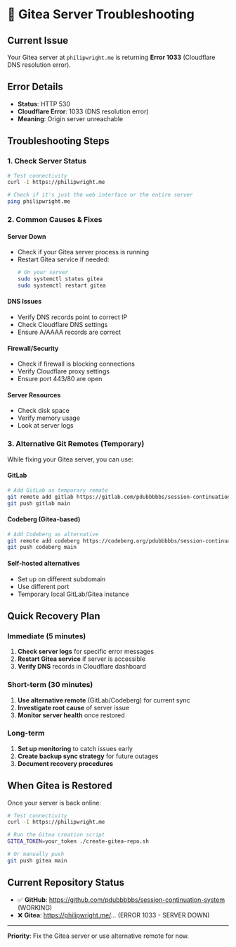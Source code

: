 # 🚨 Gitea Server Troubleshooting

## Current Issue
Your Gitea server at `philipwright.me` is returning **Error 1033** (Cloudflare DNS resolution error).

## Error Details
- **Status**: HTTP 530
- **Cloudflare Error**: 1033 (DNS resolution error)
- **Meaning**: Origin server unreachable

## Troubleshooting Steps

### 1. Check Server Status
```bash
# Test connectivity
curl -I https://philipwright.me

# Check if it's just the web interface or the entire server
ping philipwright.me
```

### 2. Common Causes & Fixes

#### Server Down
- Check if your Gitea server process is running
- Restart Gitea service if needed:
  ```bash
  # On your server
  sudo systemctl status gitea
  sudo systemctl restart gitea
  ```

#### DNS Issues
- Verify DNS records point to correct IP
- Check Cloudflare DNS settings
- Ensure A/AAAA records are correct

#### Firewall/Security
- Check if firewall is blocking connections
- Verify Cloudflare proxy settings
- Ensure port 443/80 are open

#### Server Resources
- Check disk space
- Verify memory usage
- Look at server logs

### 3. Alternative Git Remotes (Temporary)

While fixing your Gitea server, you can use:

#### GitLab
```bash
# Add GitLab as temporary remote
git remote add gitlab https://gitlab.com/pdubbbbbs/session-continuation-system.git
git push gitlab main
```

#### Codeberg (Gitea-based)
```bash
# Add Codeberg as alternative
git remote add codeberg https://codeberg.org/pdubbbbbs/session-continuation-system.git  
git push codeberg main
```

#### Self-hosted alternatives
- Set up on different subdomain
- Use different port
- Temporary local GitLab/Gitea instance

## Quick Recovery Plan

### Immediate (5 minutes)
1. **Check server logs** for specific error messages
2. **Restart Gitea service** if server is accessible
3. **Verify DNS** records in Cloudflare dashboard

### Short-term (30 minutes)
1. **Use alternative remote** (GitLab/Codeberg) for current sync
2. **Investigate root cause** of server issue
3. **Monitor server health** once restored

### Long-term
1. **Set up monitoring** to catch issues early
2. **Create backup sync strategy** for future outages
3. **Document recovery procedures**

## When Gitea is Restored

Once your server is back online:
```bash
# Test connectivity
curl -I https://philipwright.me

# Run the Gitea creation script
GITEA_TOKEN=your_token ./create-gitea-repo.sh

# Or manually push
git push gitea main
```

## Current Repository Status
- ✅ **GitHub**: https://github.com/pdubbbbbs/session-continuation-system (WORKING)
- ❌ **Gitea**: https://philipwright.me/... (ERROR 1033 - SERVER DOWN)

---

**Priority**: Fix the Gitea server or use alternative remote for now.

